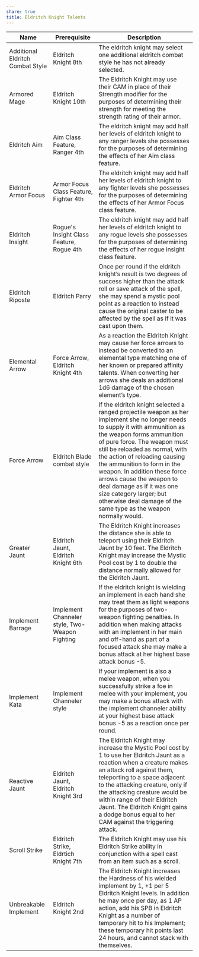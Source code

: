 ```yaml
---
share: true
title: Eldritch Knight Talents
---
```


| Name                             | Prerequisite                                   | Description                                                                                                                                                                                                                                                                                                                                                                                                                                                                       |
| -------------------------------- | ---------------------------------------------- | --------------------------------------------------------------------------------------------------------------------------------------------------------------------------------------------------------------------------------------------------------------------------------------------------------------------------------------------------------------------------------------------------------------------------------------------------------------------------------- |
| Additional Eldritch Combat Style | Eldritch Knight 8th                            | The eldritch knight may select one additional eldritch combat style he has not already selected.                                                                                                                                                                                                                                                                                                                                                                                  |
| Armored Mage                     | Eldritch Knight 10th                           | The Eldritch Knight may use their CAM in place of their Strength modifier for the purposes of determining their strength for meeting the strength rating of their armor.                                                                                                                                                                                                                                                                                                          |
| Eldritch Aim                     | Aim Class Feature, Ranger 4th                  | The eldritch knight may add half her levels of eldritch knight to any ranger levels she possesses for the purposes of determining the effects of her Aim class feature.                                                                                                                                                                                                                                                                                                           |
| Eldritch Armor Focus             | Armor Focus Class Feature, Fighter 4th         | The eldritch knight may add half her levels of eldritch knight to any fighter levels she possesses for the purposes of determining the effects of her Armor Focus class feature.                                                                                                                                                                                                                                                                                                  |
| Eldritch Insight                 | Rogue's Insight Class Feature, Rogue 4th       | The eldritch knight may add half her levels of eldritch knight to any rogue levels she possesses for the purposes of determining the effects of her rogue insight class feature.                                                                                                                                                                                                                                                                                                  |
| Eldritch Riposte                 | Eldritch Parry                                 | Once per round if the eldritch knight’s result is two degrees of success higher than the attack roll or save attack of the spell, she may spend a mystic pool point as a reaction to instead cause the original caster to be affected by the spell as if it was cast upon them.                                                                                                                                                                                                   |
| Elemental Arrow                  | Force Arrow, Eldritch Knight 4th               | As a reaction the Eldritch Knight may cause her force arrows to instead be converted to an elemental type matching one of her known or prepared affinity talents. When converting her arrows she deals an additional 1d6 damage of the chosen element’s type.                                                                                                                                                                                                                     |
| Force Arrow                      | Eldritch Blade combat style                    | If the eldritch knight selected a ranged projectile weapon as her implement she no longer needs to supply it with ammunition as the weapon forms ammunition of pure force. The weapon must still be reloaded as normal, with the action of reloading causing the ammunition to form in the weapon. In addition these force arrows cause the weapon to deal damage as if it was one size category larger; but otherwise deal damage of the same type as the weapon normally would. |
| Greater Jaunt                    | Eldritch Jaunt, Eldritch Knight 6th            | The Eldritch Knight increases the distance she is able to teleport using their Eldritch Jaunt by 10 feet. The Eldritch Knight may increase the Mystic Pool cost by 1 to double the distance normally allowed for the Eldritch Jaunt.                                                                                                                                                                                                                                              |
| Implement Barrage                | Implement Channeler style, Two-Weapon Fighting | If the eldritch knight is wielding an implement in each hand she may treat them as light weapons for the purposes of two-weapon fighting penalties. In addition when making attacks with an implement in her main and off-hand as part of a focused attack she may make a bonus attack at her highest base attack bonus -5.                                                                                                                                                       |
| Implement Kata                   | Implement Channeler style                      | If your implement is also a melee weapon, when you successfully strike a foe in melee with your implement, you may make a bonus attack with the implement channeler ability at your highest base attack bonus -5 as a reaction once per round.                                                                                                                                                                                                                                    |
| Reactive Jaunt                   | Eldritch Jaunt, Eldritch Knight 3rd            | The Eldritch Knight may increase the Mystic Pool cost by 1 to use her Eldritch Jaunt as a reaction when a creature makes an attack roll against them, teleporting to a space adjacent to the attacking creature, only if the attacking creature would be within range of their Eldritch Jaunt. The Eldritch Knight gains a dodge bonus equal to her CAM against the triggering attack.                                                                                            |
| Scroll Strike                    | Eldritch Strike, Eldrtich Knight 7th           | The Eldritch Knight may use his Eldritch Strike ability in conjunction with a spell cast from an item such as a scroll.                                                                                                                                                                                                                                                                                                                                                           |
| Unbreakable Implement            | Eldritch Knight 2nd                            | The Eldritch Knight increases the Hardness of his wielded implement by 1, +1 per 5 Eldritch Knight levels. In addition he may once per day, as 1 AP action, add his SPB in Eldritch Knight as a number of temporary hit to his Implement; these temporary hit points last 24 hours, and cannot stack with themselves.                                                                                                                                                             |

